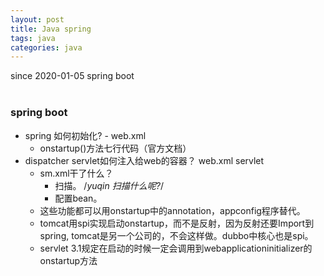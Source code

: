 ```yaml
---
layout: post
title: Java spring
tags: java
categories: java
---
```

since 2020-01-05
spring boot <br>
<br>

### spring boot 
- spring 如何初始化? - web.xml
    - onstartup()方法七行代码（官方文档）
- dispatcher servlet如何注入给web的容器？ web.xml servlet
    - sm.xml干了什么？
        - 扫描。 /*yuqin 扫描什么呢?*/
        - 配置bean。
    - 这些功能都可以用onstartup中的annotation，appconfig程序替代。
    - tomcat用spi实现启动onstartup，而不是反射，因为反射还要Import到spring, tomcat是另一个公司的，不会这样做。dubbo中核心也是spi。
    - servlet 3.1规定在启动的时候一定会调用到webapplicationinitializer的onstartup方法